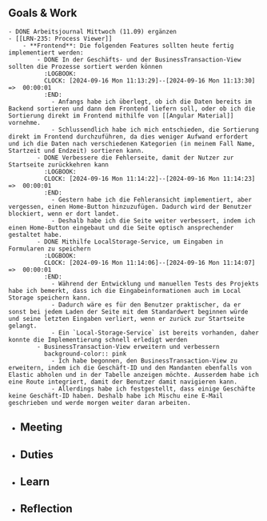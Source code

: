 ## Goals & Work
	- DONE Arbeitsjournal Mittwoch (11.09) ergänzen
	- [[LRN-235: Process Viewer]]
		- **Frontend**: Die folgenden Features sollten heute fertig implementiert werden:
			- DONE In der Geschäfts- und der BusinessTransaction-View sollten die Prozesse sortiert werden können
			  :LOGBOOK:
			  CLOCK: [2024-09-16 Mon 11:13:29]--[2024-09-16 Mon 11:13:30] =>  00:00:01
			  :END:
				- Anfangs habe ich überlegt, ob ich die Daten bereits im Backend sortieren und dann dem Frontend liefern soll, oder ob ich die Sortierung direkt im Frontend mithilfe von [[Angular Material]] vornehme.
				- Schlussendlich habe ich mich entschieden, die Sortierung direkt im Frontend durchzuführen, da dies weniger Aufwand erfordert und ich die Daten nach verschiedenen Kategorien (in meinem Fall Name, Startzeit und Endzeit) sortieren kann.
			- DONE Verbessere die Fehlerseite, damit der Nutzer zur Startseite zurückkehren kann
			  :LOGBOOK:
			  CLOCK: [2024-09-16 Mon 11:14:22]--[2024-09-16 Mon 11:14:23] =>  00:00:01
			  :END:
				- Gestern habe ich die Fehleransicht implementiert, aber vergessen, einen Home-Button hinzuzufügen. Dadurch wird der Benutzer blockiert, wenn er dort landet.
				- Deshalb habe ich die Seite weiter verbessert, indem ich einen Home-Button eingebaut und die Seite optisch ansprechender gestaltet habe.
			- DONE Mithilfe LocalStorage-Service, um Eingaben in Formularen zu speichern
			  :LOGBOOK:
			  CLOCK: [2024-09-16 Mon 11:14:06]--[2024-09-16 Mon 11:14:07] =>  00:00:01
			  :END:
				- Während der Entwicklung und manuellen Tests des Projekts habe ich bemerkt, dass ich die Eingabeinformationen auch im Local Storage speichern kann.
				- Dadurch wäre es für den Benutzer praktischer, da er sonst bei jedem Laden der Seite mit dem Standardwert beginnen würde und seine letzten Eingaben verliert, wenn er zurück zur Startseite gelangt.
				- Ein `Local-Storage-Service` ist bereits vorhanden, daher konnte die Implementierung schnell erledigt werden
			- BusinessTransaction-View erweitern und verbessern
			  background-color:: pink
				- Ich habe begonnen, den BusinessTransaction-View zu erweitern, indem ich die Geschäft-ID und den Mandanten ebenfalls von Elastic abholen und in der Tabelle anzeigen möchte. Ausserdem habe ich eine Route integriert, damit der Benutzer damit navigieren kann.
				- Allerdings habe ich festgestellt, dass einige Geschäfte keine Geschäft-ID haben. Deshalb habe ich Mischu eine E-Mail geschrieben und werde morgen weiter daran arbeiten.
- ## Meeting
- ## Duties
- ## Learn
- ## Reflection